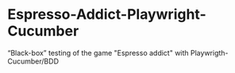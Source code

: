 # Espresso-Addict-Playwright-Cucumber
 “Black-box” testing of the game "Espresso addict" with Playwrigth-Cucumber/BDD
